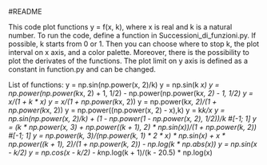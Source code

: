 #README

This code plot functions y = f(x, k), where x is real and k is a natural number.
To run the code, define a function in Successioni_di_funzioni.py. If possible, k starts from 0 or 1. 
Then you can choose where to stop k, the plot interval on x axis, and a color palette.
Moreover, there is the possibility to plot the derivates of the functions. 
The plot limit on y axis is defined as a constant in function.py and can be changed. 

List of functions:
y = np.sin(np.power(x, 2)/k)
y = np.sin(k *x)
y = np.power(np.power(k*x, 2) + 1, 1/2) - np.power(np.power(k*x, 2) - 1, 1/2)
y = x/(1 + k * x)
y = x/(1 + np.power(k*x, 2))
y = np.power(k*x, 2)/(1 + np.power(k*x, 2))
y = np.power((np.power(x, 2) - x),k)
y = k*k/x
y = np.sin(np.power(x, 2)/k) + (1 - np.power(1 - np.power(x, 2), 1/2))/k #[-1; 1]
y = (k * np.power(x, 3) + np.power((k + 1), 2) * np.sin(x))/(1 + np.power(k, 2)) #[-1; 1]
y = np.power(k, 3)/(np.power(k, 1) * 2 * x) * np.sin(x) + x * np.power((k + 1), 2)/(1 + np.power(k, 2)) - np.log(k * np.abs(x))
y = np.sin(x - k/2) 
y = np.cos(x - k/2) - k*np.log(k + 1)/(k - 20.5) * np.log(x)